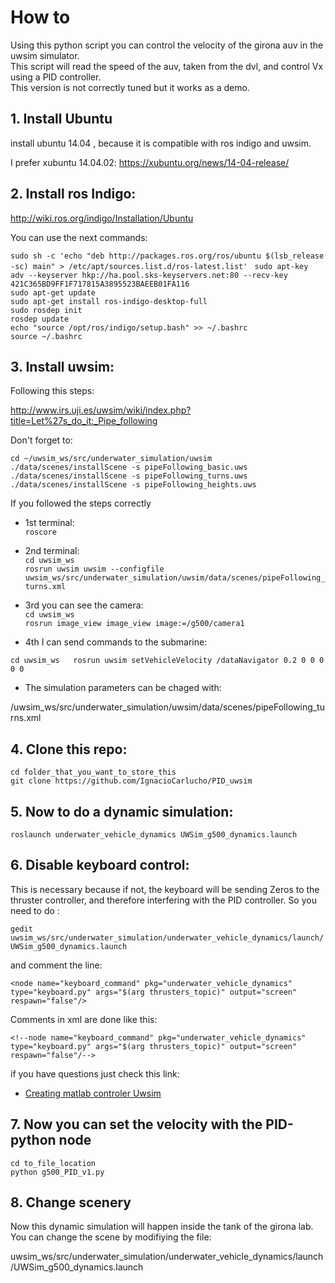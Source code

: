 # How to

Using this python script you can control the velocity of the girona auv in the uwsim simulator.  
This script will read the speed of the auv, taken from the dvl, and control Vx using a PID controller.  
This version is not correctly tuned but it works as a demo.  

## 1. Install Ubuntu

install ubuntu 14.04 , because it is compatible with ros indigo and uwsim. 

I prefer xubuntu 14.04.02:
https://xubuntu.org/news/14-04-release/

## 2. Install ros Indigo:

http://wiki.ros.org/indigo/Installation/Ubuntu

You can use the next commands: 

`sudo sh -c 'echo "deb http://packages.ros.org/ros/ubuntu $(lsb_release -sc) main" > /etc/apt/sources.list.d/ros-latest.list' `
`sudo apt-key adv --keyserver hkp://ha.pool.sks-keyservers.net:80 --recv-key 421C365BD9FF1F717815A3895523BAEEB01FA116`  
`sudo apt-get update`  
`sudo apt-get install ros-indigo-desktop-full`  
`sudo rosdep init`  
`rosdep update`  
`echo "source /opt/ros/indigo/setup.bash" >> ~/.bashrc`  
`source ~/.bashrc`  


## 3. Install uwsim: 

Following this steps: 

http://www.irs.uji.es/uwsim/wiki/index.php?title=Let%27s_do_it:_Pipe_following

Don't forget to:   

`cd ~/uwsim_ws/src/underwater_simulation/uwsim`  
`./data/scenes/installScene -s pipeFollowing_basic.uws`   
`./data/scenes/installScene -s pipeFollowing_turns.uws`  
`./data/scenes/installScene -s pipeFollowing_heights.uws`  



If you followed the steps correctly


- 1st terminal:   
 `roscore`

- 2nd terminal:   
 `cd uwsim_ws `  
 `rosrun uwsim uwsim --configfile uwsim_ws/src/underwater_simulation/uwsim/data/scenes/pipeFollowing_turns.xml`

- 3rd you can see the camera:    
`cd uwsim_ws `  
 `rosrun image_view image_view image:=/g500/camera1`  

- 4th I can send commands to the submarine:  

`cd uwsim_ws  
rosrun uwsim setVehicleVelocity /dataNavigator 0.2 0 0 0 0 0`  

- The simulation parameters can be chaged with:  

/uwsim_ws/src/underwater_simulation/uwsim/data/scenes/pipeFollowing_turns.xml


## 4. Clone this repo:

`cd folder_that_you_want_to_store_this`  
`git clone https://github.com/IgnacioCarlucho/PID_uwsim`   

## 5. Now to do a dynamic simulation:

`roslaunch underwater_vehicle_dynamics UWSim_g500_dynamics.launch`


## 6. Disable keyboard control:

This is necessary because if not, the keyboard will be sending Zeros to the thruster controller, and therefore interfering with the  PID controller. So you need to do :   

`gedit uwsim_ws/src/underwater_simulation/underwater_vehicle_dynamics/launch/UWSim_g500_dynamics.launch`  

and comment the line: 

`<node name="keyboard_command" pkg="underwater_vehicle_dynamics" type="keyboard.py" args="$(arg thrusters_topic)" output="screen" respawn="false"/>`  

Comments in xml are done like this: 

`<!--node name="keyboard_command" pkg="underwater_vehicle_dynamics" type="keyboard.py" args="$(arg thrusters_topic)" output="screen" respawn="false"/-->`

if you have questions just check this link: 

- [Creating matlab controler Uwsim](http://www.irs.uji.es/uwsim/wiki/index.php?title=First_steps:_Creating_a_controller_with_Matlab_-_Simulink)

## 7. Now you can set the velocity with the PID-python node

`cd to_file_location`  
`python g500_PID_v1.py`  

## 8. Change scenery

Now this dynamic simulation will happen inside the tank of the girona lab.  
You can change the scene by modifiying the file:   

uwsim_ws/src/underwater_simulation/underwater_vehicle_dynamics/launch/UWSim_g500_dynamics.launch  





